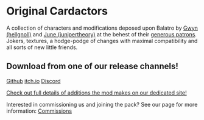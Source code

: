 # Original Cardactors
A collection of characters and modifications deposed upon Balatro by [Gwyn (hellgnoll)](https://shadenexus.com/) and [June (junipertheory)](https://butterflytheory.site/) at the behest of their [generous patrons](https://shadenexus.com/balatro/commissions.html). Jokers, textures, a hodge-podge of changes with maximal compatibility and all sorts of new little friends.

## Download from one of our release channels!
[Github]() [itch.io]() [Discord]()

[Check out full details of additions the mod makes on our dedicated site!](https://shadenexus.com/balatro/index.html)

Interested in commissioning us and joining the pack? See our page for more information: [Commissions](https://shadenexus.com/balatro/commissions.html)